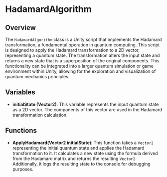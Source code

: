 # HadamardAlgorithm

## Overview
The `HadamardAlgorithm` class is a Unity script that implements the Hadamard transformation, a fundamental operation in quantum computing. This script is designed to apply the Hadamard transformation to a 2D vector, representing a quantum state. The transformation alters the input state and returns a new state that is a superposition of the original components. This functionality can be integrated into a larger quantum simulation or game environment within Unity, allowing for the exploration and visualization of quantum mechanics principles.

## Variables
- **initialState (Vector2)**: This variable represents the input quantum state as a 2D vector. The components of this vector are used in the Hadamard transformation calculation.

## Functions
- **ApplyHadamard(Vector2 initialState)**: This function takes a `Vector2` representing the initial quantum state and applies the Hadamard transformation to it. It calculates a new state using the formula derived from the Hadamard matrix and returns the resulting `Vector2`. Additionally, it logs the resulting state to the console for debugging purposes.